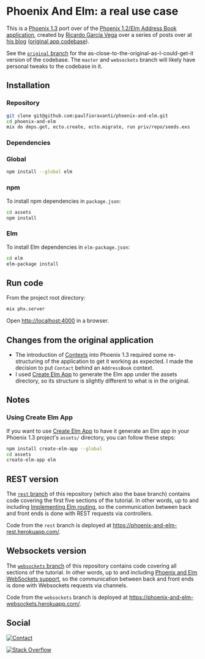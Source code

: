 # Phoenix And Elm: a real use case

This is a [Phoenix 1.3][] port over of the
[Phoenix 1.2/Elm Address Book application][], created by
[Ricardo García Vega][] over a series of posts over at
[his blog][codeloveandboards] ([original app codebase][]).

See the [`original` branch][] for the as-close-to-the-original-as-I-could-get-it
version of the codebase. The `master` and `websockets` branch will likely have
personal tweaks to the codebase in it.

## Installation

### Repository

```sh
git clone git@github.com:paulfioravanti/phoenix-and-elm.git
cd phoenix-and-elm
mix do deps.get, ecto.create, ecto.migrate, run priv/repo/seeds.exs
```

### Dependencies

### Global

```sh
npm install --global elm
```

### npm

To install npm dependencies in `package.json`:

```sh
cd assets
npm install
```

### Elm

To install Elm dependencies in `elm-package.json`:

```sh
cd elm
elm-package install
```

## Run code

From the project root directory:

```sh
mix phx.server
```

Open <http://localhost:4000> in a browser.

## Changes from the original application

- The introduction of [Contexts][] into Phoenix 1.3 required some re-structuring
  of the application to get it working as expected. I made the decision to put
  `Contact` behind an `AddressBook` context.
- I used [Create Elm App][] to generate the Elm app under the assets directory,
  so its structure is slightly different to what is in the original.

## Notes

### Using Create Elm App

If you want to use [Create Elm App][] to have it generate an Elm app in your
Phoenix 1.3 project's `assets/` directory, you can follow these steps:

```sh
npm install create-elm-app --global
cd assets
create-elm-app elm
```

## REST version

The [`rest` branch][] of this repository (which also the base branch) contains
code covering the first five sections of the tutorial. In other words, up to and
including [Implementing Elm routing][], so the communication between back
and front ends is done with REST requests via controllers.

Code from the `rest` branch is deployed at
<https://phoenix-and-elm-rest.herokuapp.com/>.

## Websockets version

The [`websockets` branch][] of this repository contains code covering all
sections of the tutorial. In other words, up to and including
[Phoenix and Elm WebSockets support][], so the communication between back and
front ends is done with Websockets requests via channels.

Code from the `websockets` branch is deployed at
<https://phoenix-and-elm-websockets.herokuapp.com/>.

## Social

[![Contact][twitter-badge]][twitter-url]

[![Stack Overflow][stackoverflow-badge]][stackoverflow-url]

[codeloveandboards]: http://codeloveandboards.com/
[Contexts]: https://hexdocs.pm/phoenix/contexts.html
[Create Elm App]: https://github.com/halfzebra/create-elm-app
[Implementing Elm routing]: http://codeloveandboards.com/blog/2017/03/07/phoenix-and-elm-a-real-use-case-pt-5/
[`original` branch]: https://github.com/paulfioravanti/phoenix-and-elm/tree/original
[original app codebase]: https://github.com/bigardone/phoenix-and-elm
[Phoenix 1.2/Elm Address Book application]: http://codeloveandboards.com/blog/2017/02/02/phoenix-and-elm-a-real-use-case-pt-1/
[Phoenix 1.3]: http://phoenixframework.org/blog/phoenix-1-3-0-released
[Phoenix and Elm WebSockets support]: http://codeloveandboards.com/blog/2017/03/19/phoenix-and-elm-a-real-use-case-pt-6/
[Ricardo García Vega]: https://twitter.com/bigardone
[`rest` branch]: https://github.com/paulfioravanti/phoenix-and-elm/tree/rest
[stackoverflow-badge]: http://stackoverflow.com/users/flair/567863.png
[stackoverflow-url]: http://stackoverflow.com/users/567863/paul-fioravanti
[twitter-badge]: https://img.shields.io/badge/contact-%40paulfioravanti-blue.svg
[twitter-url]: https://twitter.com/paulfioravanti
[`websockets` branch]: https://github.com/paulfioravanti/phoenix-and-elm/tree/websockets
